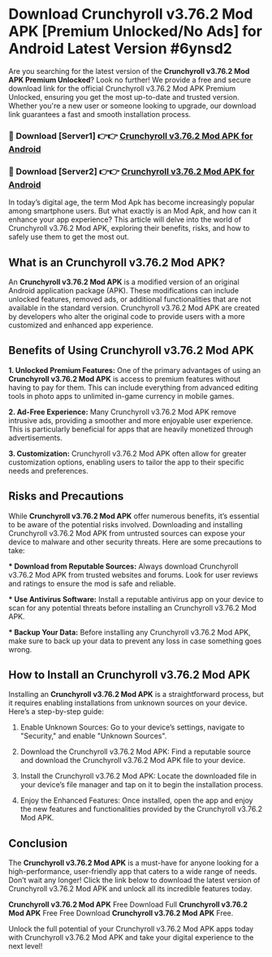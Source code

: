 # Download Crunchyroll v3.76.2 Mod APK [Premium Unlocked/No Ads] for Android Latest Version #6ynsd2

Are you searching for the latest version of the <strong>Crunchyroll v3.76.2 Mod APK Premium Unlocked</strong>? Look no further! We provide a free and secure download link for the official Crunchyroll v3.76.2 Mod APK Premium Unlocked, ensuring you get the most up-to-date and trusted version. Whether you're a new user or someone looking to upgrade, our download link guarantees a fast and smooth installation process.

<h3>🔴 Download [Server1] 👉👉 <a href="https://appsnew.pages.dev?q=Crunchyroll+v3.76.2+Mod+APK&ref=pro">Crunchyroll v3.76.2 Mod APK for Android</a></h3>

<h3>🔴 Download [Server2] 👉👉 <a href="https://appsnew.pages.dev?q=Crunchyroll+v3.76.2+Mod+APK&ref=pro">Crunchyroll v3.76.2 Mod APK for Android</a></h3>

In today’s digital age, the term Mod Apk has become increasingly popular among smartphone users. But what exactly is an Mod Apk, and how can it enhance your app experience? This article will delve into the world of Crunchyroll v3.76.2 Mod APK, exploring their benefits, risks, and how to safely use them to get the most out.


<h2>What is an Crunchyroll v3.76.2 Mod APK?</h2>

An <strong>Crunchyroll v3.76.2 Mod APK</strong> is a modified version of an original Android application package (APK). These modifications can include unlocked features, removed ads, or additional functionalities that are not available in the standard version. Crunchyroll v3.76.2 Mod APK are created by developers who alter the original code to provide users with a more customized and enhanced app experience.


<h2>Benefits of Using Crunchyroll v3.76.2 Mod APK</h2>

<strong> 1. Unlocked Premium Features:</strong> One of the primary advantages of using an <strong>Crunchyroll v3.76.2 Mod APK</strong> is access to premium features without having to pay for them. This can include everything from advanced editing tools in photo apps to unlimited in-game currency in mobile games.

<strong> 2. Ad-Free Experience:</strong> Many Crunchyroll v3.76.2 Mod APK remove intrusive ads, providing a smoother and more enjoyable user experience. This is particularly beneficial for apps that are heavily monetized through advertisements.

<strong> 3. Customization:</strong> Crunchyroll v3.76.2 Mod APK often allow for greater customization options, enabling users to tailor the app to their specific needs and preferences.


<h2>Risks and Precautions</h2>

While <strong>Crunchyroll v3.76.2 Mod APK</strong> offer numerous benefits, it’s essential to be aware of the potential risks involved. Downloading and installing Crunchyroll v3.76.2 Mod APK from untrusted sources can expose your device to malware and other security threats. Here are some precautions to take:

<strong> * Download from Reputable Sources:</strong> Always download Crunchyroll v3.76.2 Mod APK from trusted websites and forums. Look for user reviews and ratings to ensure the mod is safe and reliable.

<strong> * Use Antivirus Software:</strong> Install a reputable antivirus app on your device to scan for any potential threats before installing an Crunchyroll v3.76.2 Mod APK.

<strong> * Backup Your Data:</strong> Before installing any Crunchyroll v3.76.2 Mod APK, make sure to back up your data to prevent any loss in case something goes wrong.


<h2>How to Install an Crunchyroll v3.76.2 Mod APK</h2>

Installing an <strong>Crunchyroll v3.76.2 Mod APK</strong> is a straightforward process, but it requires enabling installations from unknown sources on your device. Here’s a step-by-step guide:

 1. Enable Unknown Sources: Go to your device’s settings, navigate to "Security," and enable "Unknown Sources".

 2. Download the Crunchyroll v3.76.2 Mod APK: Find a reputable source and download the Crunchyroll v3.76.2 Mod APK file to your device.

 3. Install the Crunchyroll v3.76.2 Mod APK: Locate the downloaded file in your device’s file manager and tap on it to begin the installation process.

 4. Enjoy the Enhanced Features: Once installed, open the app and enjoy the new features and functionalities provided by the Crunchyroll v3.76.2 Mod APK.


<h2><strong>Conclusion</strong></h2>

The <strong>Crunchyroll v3.76.2 Mod APK</strong> is a must-have for anyone looking for a high-performance, user-friendly app that caters to a wide range of needs. Don’t wait any longer! Click the link below to download the latest version of Crunchyroll v3.76.2 Mod APK and unlock all its incredible features today.

<strong>Crunchyroll v3.76.2 Mod APK</strong> Free Download Full <strong>Crunchyroll v3.76.2 Mod APK</strong> Free Free Download <strong>Crunchyroll v3.76.2 Mod APK</strong> Free.

Unlock the full potential of your Crunchyroll v3.76.2 Mod APK apps today with Crunchyroll v3.76.2 Mod APK and take your digital experience to the next level!

